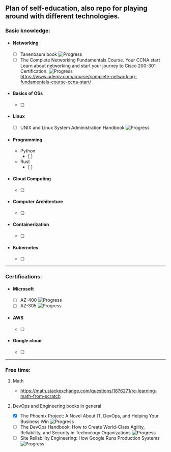 ## Plan of self-education, also repo for playing around with different technologies.

### Basic knowledge:

- #### Networking 
	- [ ] Tanenbaum book ![Progress](https://progress-bar.dev/0/?title=progress) 
	- [ ] The Complete Networking Fundamentals Course. Your CCNA start Learn about networking and start your journey to Cisco 200-301 Certification. ![Progress](https://progress-bar.dev/0/?title=progress)  
	https://www.udemy.com/course/complete-networking-fundamentals-course-ccna-start/ 

- #### Basics of OSs
	- [ ] 

- #### Linux
	- [ ] UNIX and Linux System Administration Handbook ![Progress](https://progress-bar.dev/0/?title=progress)  

- #### Programming
  - Python
  	- [ ] 
  - Rust
   	- [ ] 

- #### Cloud Computing
	- [ ] 

- #### Computer Architecture
	- [ ]

- #### Containerization
	- [ ]

- #### Kubernetes
    - [ ]

---

### Certifications:
- #### Microsoft
	- [ ] AZ-400 ![Progress](https://progress-bar.dev/0/?title=progress)
	- [ ] AZ-305 ![Progress](https://progress-bar.dev/0/?title=progress) 

- #### AWS
    - [ ]

- #### Google cloud
    - [ ]

---

### Free time:
1) Math
	- https://math.stackexchange.com/questions/1876271/re-learning-math-from-scratch 

2) DevOps and Engineering books in general
	- [x] The Phoenix Project: A Novel About IT, DevOps, and Helping Your Business Win ![Progress](https://progress-bar.dev/100/?title=progress) 
	- [ ] The DevOps Handbook: How to Create World-Class Agility, Reliability, and Security in Technology Organizations ![Progress](https://progress-bar.dev/0/?title=progress) 
	- [ ] Site Reliability Engineering: How Google Runs Production Systems ![Progress](https://progress-bar.dev/0/?title=progress) 
